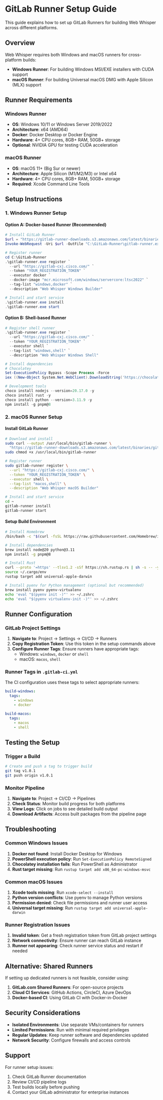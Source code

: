 # GitLab Runner Setup Guide

This guide explains how to set up GitLab Runners for building Web Whisper across different platforms.

## Overview

Web Whisper requires both Windows and macOS runners for cross-platform builds:

- **Windows Runner**: For building Windows MSI/EXE installers with CUDA support
- **macOS Runner**: For building Universal macOS DMG with Apple Silicon (MLX) support

## Runner Requirements

### Windows Runner
- **OS**: Windows 10/11 or Windows Server 2019/2022
- **Architecture**: x64 (AMD64)
- **Docker**: Docker Desktop or Docker Engine
- **Hardware**: 4+ CPU cores, 8GB+ RAM, 50GB+ storage
- **Optional**: NVIDIA GPU for testing CUDA acceleration

### macOS Runner
- **OS**: macOS 11+ (Big Sur or newer)
- **Architecture**: Apple Silicon (M1/M2/M3) or Intel x64
- **Hardware**: 4+ CPU cores, 8GB+ RAM, 50GB+ storage
- **Required**: Xcode Command Line Tools

## Setup Instructions

### 1. Windows Runner Setup

#### Option A: Docker-based Runner (Recommended)

```powershell
# Install GitLab Runner
$url = "https://gitlab-runner-downloads.s3.amazonaws.com/latest/binaries/gitlab-runner-windows-amd64.exe"
Invoke-WebRequest -Uri $url -OutFile "C:\GitLab-Runner\gitlab-runner.exe"

# Register runner
cd C:\GitLab-Runner
.\gitlab-runner.exe register `
  --url "https://gitlab-cxj.cisco.com/" `
  --token "YOUR_REGISTRATION_TOKEN" `
  --executor docker `
  --docker-image "mcr.microsoft.com/windows/servercore:ltsc2022" `
  --tag-list "windows,docker" `
  --description "Web Whisper Windows Builder"

# Install and start service
.\gitlab-runner.exe install
.\gitlab-runner.exe start
```

#### Option B: Shell-based Runner

```powershell
# Register shell runner
.\gitlab-runner.exe register `
  --url "https://gitlab-cxj.cisco.com/" `
  --token "YOUR_REGISTRATION_TOKEN" `
  --executor shell `
  --tag-list "windows,shell" `
  --description "Web Whisper Windows Shell"

# Install dependencies
# Chocolatey
Set-ExecutionPolicy Bypass -Scope Process -Force
iex ((New-Object System.Net.WebClient).DownloadString('https://chocolatey.org/install.ps1'))

# Development tools
choco install nodejs --version=20.17.0 -y
choco install rust -y
choco install python --version=3.11.9 -y
npm install -g pnpm@8
```

### 2. macOS Runner Setup

#### Install GitLab Runner

```bash
# Download and install
sudo curl --output /usr/local/bin/gitlab-runner \
  "https://gitlab-runner-downloads.s3.amazonaws.com/latest/binaries/gitlab-runner-darwin-amd64"
sudo chmod +x /usr/local/bin/gitlab-runner

# Register runner
sudo gitlab-runner register \
  --url "https://gitlab-cxj.cisco.com/" \
  --token "YOUR_REGISTRATION_TOKEN" \
  --executor shell \
  --tag-list "macos,shell" \
  --description "Web Whisper macOS Builder"

# Install and start service
cd ~
gitlab-runner install
gitlab-runner start
```

#### Setup Build Environment

```bash
# Install Homebrew
/bin/bash -c "$(curl -fsSL https://raw.githubusercontent.com/Homebrew/install/HEAD/install.sh)"

# Install dependencies
brew install node@20 python@3.11
npm install -g pnpm@8

# Install Rust
curl --proto '=https' --tlsv1.2 -sSf https://sh.rustup.rs | sh -s -- -y
source ~/.cargo/env
rustup target add universal-apple-darwin

# Install pyenv for Python management (optional but recommended)
brew install pyenv pyenv-virtualenv
echo 'eval "$(pyenv init -)"' >> ~/.zshrc
echo 'eval "$(pyenv virtualenv-init -)"' >> ~/.zshrc
```

## Runner Configuration

### GitLab Project Settings

1. **Navigate to**: Project → Settings → CI/CD → Runners
2. **Copy Registration Token**: Use this token in the setup commands above
3. **Configure Runner Tags**: Ensure runners have appropriate tags:
   - Windows: `windows`, `docker` or `shell`
   - macOS: `macos`, `shell`

### Runner Tags in `.gitlab-ci.yml`

The CI configuration uses these tags to select appropriate runners:

```yaml
build-windows:
  tags:
    - windows
    - docker

build-macos:
  tags:
    - macos
    - shell
```

## Testing the Setup

### Trigger a Build

```bash
# Create and push a tag to trigger build
git tag v1.0.1
git push origin v1.0.1
```

### Monitor Pipeline

1. **Navigate to**: Project → CI/CD → Pipelines
2. **Check Status**: Monitor build progress for both platforms
3. **View Logs**: Click on jobs to see detailed build output
4. **Download Artifacts**: Access built packages from the pipeline page

## Troubleshooting

### Common Windows Issues

1. **Docker not found**: Install Docker Desktop for Windows
2. **PowerShell execution policy**: Run `Set-ExecutionPolicy RemoteSigned`
3. **Chocolatey installation fails**: Run PowerShell as Administrator
4. **Rust target missing**: Run `rustup target add x86_64-pc-windows-msvc`

### Common macOS Issues

1. **Xcode tools missing**: Run `xcode-select --install`
2. **Python version conflicts**: Use pyenv to manage Python versions
3. **Permission denied**: Check file permissions and runner user access
4. **Universal target missing**: Run `rustup target add universal-apple-darwin`

### Runner Registration Issues

1. **Invalid token**: Get a fresh registration token from GitLab project settings
2. **Network connectivity**: Ensure runner can reach GitLab instance
3. **Runner not appearing**: Check runner service status and restart if needed

## Alternative: Shared Runners

If setting up dedicated runners is not feasible, consider using:

1. **GitLab.com Shared Runners**: For open-source projects
2. **Cloud CI Services**: GitHub Actions, CircleCI, Azure DevOps
3. **Docker-based CI**: Using GitLab CI with Docker-in-Docker

## Security Considerations

- **Isolated Environments**: Use separate VMs/containers for runners
- **Limited Permissions**: Run with minimal required privileges  
- **Regular Updates**: Keep runner software and dependencies updated
- **Network Security**: Configure firewalls and access controls

## Support

For runner setup issues:
1. Check GitLab Runner documentation
2. Review CI/CD pipeline logs
3. Test builds locally before pushing
4. Contact your GitLab administrator for enterprise instances